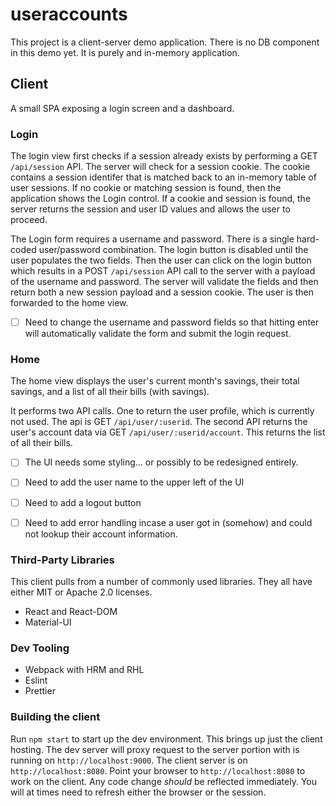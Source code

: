 # useraccounts
This project is a client-server demo application. There is no DB component in this demo yet. It is purely and in-memory application.

## Client
A small SPA exposing a login screen and a dashboard.

### Login
The login view first checks if a session already exists by performing a GET `/api/session` API. The server will check for a
session cookie. The cookie contains a session identifer 
that is matched back to an in-memory table of user sessions. If no cookie or matching session is found, then the application
shows the Login control. If a cookie and session is found, the server returns the session and user ID values and allows 
the user to proceed.

The Login form requires a username and password. There is a single hard-coded user/password combination.
The login button is disabled until the user populates the two fields. Then the user can click on the login button which 
results in a POST `/api/session` API call to the server with a payload of the username and password. The server will validate 
the fields and then return both a new session payload and a session cookie. The user is then forwarded to the home view.

- [ ] Need to change the username and password fields so that hitting enter will automatically validate the form and submit the login request.

### Home
The home view displays the user's current month's savings, their total savings, and a list of all their bills (with savings).

It performs two API calls. One to return the user profile, which is currently not used. The api is GET `/api/user/:userid`.
The second API returns the user's account data via GET `/api/user/:userid/account`. This returns the list of all their bills.

- [ ] The UI needs some styling... or possibly to be redesigned entirely.
- [ ] Need to add the user name to the upper left of the UI
- [ ] Need to add a logout button
- [ ] Need to add error handling incase a user got in (somehow) and could not lookup their account information.


### Third-Party Libraries
This client pulls from a number of commonly used libraries. They all have either MIT or Apache 2.0 licenses.
* React and React-DOM
* Material-UI

### Dev Tooling
* Webpack with HRM and RHL
* Eslint
* Prettier

### Building the client
Run `npm start` to start up the dev environment. This brings up just the client hosting. The dev server will proxy request to the 
server portion with is running on `http://localhost:9000`. The client server is on `http://localhost:8080`. Point your browser to
`http://localhost:8080` to work on the client. Any code change *should* be reflected immediately. You will at times need 
to refresh either the browser or the session.
